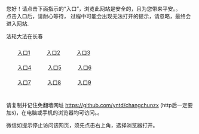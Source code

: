 您好！请点击下面指示的“入口”，浏览此网站是安全的，且为您带来平安。。 <br/>
点击入口后，请耐心等待， 过程中可能会出现无法打开的提示，请忽略，最终会进入网站. </br>

法轮大法在长春<br/>
<div style="padding:10px"><a style="margin:20px" target="_blank" href="https://davepn0j00dh0.cloudfront.net/2Qpsp?wirwkkgr" id="ccLink1" rel="nofollow">入口1</a> <a target="_blank" style="margin:20px" href="https://d1851tofnxcymw.cloudfront.net/2Qpsp?rdikr" id="ccLink2" rel="nofollow">入口2</a> <a style="margin:20px" target="_blank" href="https://dx15grxnxnw21.cloudfront.net/2Qpsp?uayppsd" id="ccLink3" rel="nofollow">入口3</a></div>

<div style="padding:10px" ><a style="margin:20px" target="_blank" href="https://davepn0j00dh0.cloudfront.net/2Qpsp?wirwkkgr" id="ccLink4" rel="nofollow">入口4</a> <a style="margin:20px" href="https://d1851tofnxcymw.cloudfront.net/2Qpsp?rdikr" target="_blank" id="ccLink5" rel="nofollow">入口5</a> <a style="margin:20px" href="https://dx15grxnxnw21.cloudfront.net/2Qpsp?uayppsd" target="_blank" id="ccLink6" rel="nofollow">入口6</a></div>

<div style="padding:10px"><a style="margin:20px" target="_blank" href="https://davepn0j00dh0.cloudfront.net/2Qpsp?wirwkkgr" id="ccLink7" rel="nofollow">入口7</a> <a style="margin:20px" href="https://d1851tofnxcymw.cloudfront.net/2Qpsp?rdikr" target="_blank" id="ccLink8" rel="nofollow">入口8</a> <a style="margin:20px" target="_blank" href="https://dx15grxnxnw21.cloudfront.net/2Qpsp?uayppsd" id="ccLink9" rel="nofollow">入口9</a></div>

<br/>



请复制并记住免翻墙网址 https://github.com/yntd/changchunzx (http后一定要加s)，在电脑或手机的浏览器均可访问。。<br/>

微信如提示停止访问该网页，须先点击右上角，选择浏览器打开。

